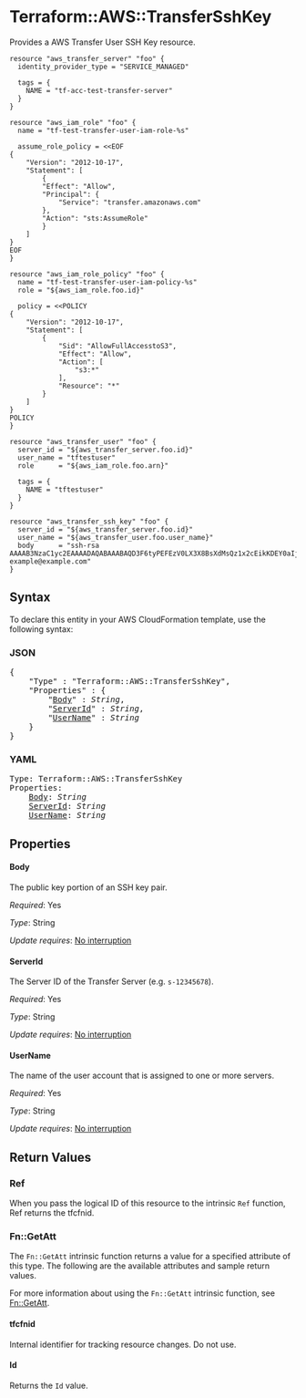 # Terraform::AWS::TransferSshKey

Provides a AWS Transfer User SSH Key resource.


```hcl
resource "aws_transfer_server" "foo" {
  identity_provider_type = "SERVICE_MANAGED"

  tags = {
    NAME = "tf-acc-test-transfer-server"
  }
}

resource "aws_iam_role" "foo" {
  name = "tf-test-transfer-user-iam-role-%s"

  assume_role_policy = <<EOF
{
	"Version": "2012-10-17",
	"Statement": [
		{
		"Effect": "Allow",
		"Principal": {
			"Service": "transfer.amazonaws.com"
		},
		"Action": "sts:AssumeRole"
		}
	]
}
EOF
}

resource "aws_iam_role_policy" "foo" {
  name = "tf-test-transfer-user-iam-policy-%s"
  role = "${aws_iam_role.foo.id}"

  policy = <<POLICY
{
	"Version": "2012-10-17",
	"Statement": [
		{
			"Sid": "AllowFullAccesstoS3",
			"Effect": "Allow",
			"Action": [
				"s3:*"
			],
			"Resource": "*"
		}
	]
}
POLICY
}

resource "aws_transfer_user" "foo" {
  server_id = "${aws_transfer_server.foo.id}"
  user_name = "tftestuser"
  role      = "${aws_iam_role.foo.arn}"

  tags = {
    NAME = "tftestuser"
  }
}

resource "aws_transfer_ssh_key" "foo" {
  server_id = "${aws_transfer_server.foo.id}"
  user_name = "${aws_transfer_user.foo.user_name}"
  body      = "ssh-rsa AAAAB3NzaC1yc2EAAAADAQABAAABAQD3F6tyPEFEzV0LX3X8BsXdMsQz1x2cEikKDEY0aIj41qgxMCP/iteneqXSIFZBp5vizPvaoIR3Um9xK7PGoW8giupGn+EPuxIA4cDM4vzOqOkiMPhz5XK0whEjkVzTo4+S0puvDZuwIsdiW9mxhJc7tgBNL0cYlWSYVkz4G/fslNfRPW5mYAM49f4fhtxPb5ok4Q2Lg9dPKVHO/Bgeu5woMc7RY0p1ej6D4CKFE6lymSDJpW0YHX/wqE9+cfEauh7xZcG0q9t2ta6F6fmX0agvpFyZo8aFbXeUBr7osSCJNgvavWbM/06niWrOvYX2xwWdhXmXSrbX8ZbabVohBK41 example@example.com"
}
```

## Syntax

To declare this entity in your AWS CloudFormation template, use the following syntax:

### JSON

<pre>
{
    "Type" : "Terraform::AWS::TransferSshKey",
    "Properties" : {
        "<a href="#body" title="Body">Body</a>" : <i>String</i>,
        "<a href="#serverid" title="ServerId">ServerId</a>" : <i>String</i>,
        "<a href="#username" title="UserName">UserName</a>" : <i>String</i>
    }
}
</pre>

### YAML

<pre>
Type: Terraform::AWS::TransferSshKey
Properties:
    <a href="#body" title="Body">Body</a>: <i>String</i>
    <a href="#serverid" title="ServerId">ServerId</a>: <i>String</i>
    <a href="#username" title="UserName">UserName</a>: <i>String</i>
</pre>

## Properties

#### Body

The public key portion of an SSH key pair.

_Required_: Yes

_Type_: String

_Update requires_: [No interruption](https://docs.aws.amazon.com/AWSCloudFormation/latest/UserGuide/using-cfn-updating-stacks-update-behaviors.html#update-no-interrupt)

#### ServerId

The Server ID of the Transfer Server (e.g. `s-12345678`).

_Required_: Yes

_Type_: String

_Update requires_: [No interruption](https://docs.aws.amazon.com/AWSCloudFormation/latest/UserGuide/using-cfn-updating-stacks-update-behaviors.html#update-no-interrupt)

#### UserName

The name of the user account that is assigned to one or more servers.

_Required_: Yes

_Type_: String

_Update requires_: [No interruption](https://docs.aws.amazon.com/AWSCloudFormation/latest/UserGuide/using-cfn-updating-stacks-update-behaviors.html#update-no-interrupt)

## Return Values

### Ref

When you pass the logical ID of this resource to the intrinsic `Ref` function, Ref returns the tfcfnid.

### Fn::GetAtt

The `Fn::GetAtt` intrinsic function returns a value for a specified attribute of this type. The following are the available attributes and sample return values.

For more information about using the `Fn::GetAtt` intrinsic function, see [Fn::GetAtt](https://docs.aws.amazon.com/AWSCloudFormation/latest/UserGuide/intrinsic-function-reference-getatt.html).

#### tfcfnid

Internal identifier for tracking resource changes. Do not use.

#### Id

Returns the <code>Id</code> value.


